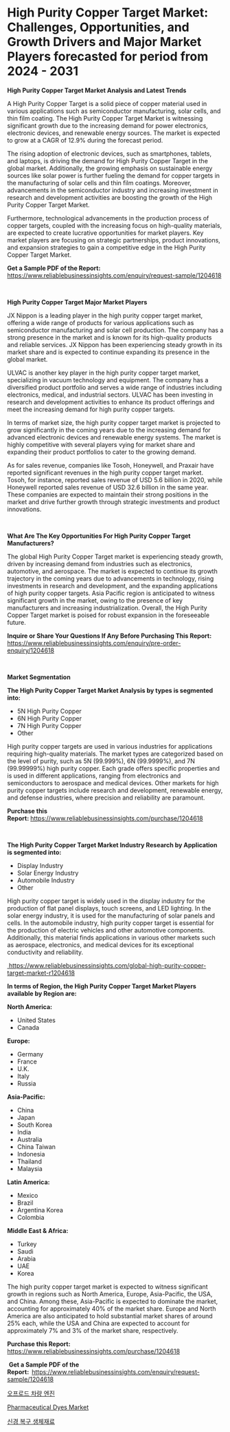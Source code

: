 <p><h1>High Purity Copper Target Market: Challenges, Opportunities, and Growth Drivers and Major Market Players forecasted for period from 2024 - 2031</h1></p><p><strong>High Purity Copper Target Market Analysis and Latest Trends</strong></p>
<p><p>A High Purity Copper Target is a solid piece of copper material used in various applications such as semiconductor manufacturing, solar cells, and thin film coating. The High Purity Copper Target Market is witnessing significant growth due to the increasing demand for power electronics, electronic devices, and renewable energy sources. The market is expected to grow at a CAGR of 12.9% during the forecast period.</p><p>The rising adoption of electronic devices, such as smartphones, tablets, and laptops, is driving the demand for High Purity Copper Target in the global market. Additionally, the growing emphasis on sustainable energy sources like solar power is further fueling the demand for copper targets in the manufacturing of solar cells and thin film coatings. Moreover, advancements in the semiconductor industry and increasing investment in research and development activities are boosting the growth of the High Purity Copper Target Market.</p><p>Furthermore, technological advancements in the production process of copper targets, coupled with the increasing focus on high-quality materials, are expected to create lucrative opportunities for market players. Key market players are focusing on strategic partnerships, product innovations, and expansion strategies to gain a competitive edge in the High Purity Copper Target Market.</p></p>
<p><strong>Get a Sample PDF of the Report:&nbsp;</strong> <a href="https://www.reliablebusinessinsights.com/enquiry/request-sample/1204618">https://www.reliablebusinessinsights.com/enquiry/request-sample/1204618</a></p>
<p>&nbsp;</p>
<p><strong>High Purity Copper Target Major Market Players</strong></p>
<p><p>JX Nippon is a leading player in the high purity copper target market, offering a wide range of products for various applications such as semiconductor manufacturing and solar cell production. The company has a strong presence in the market and is known for its high-quality products and reliable services. JX Nippon has been experiencing steady growth in its market share and is expected to continue expanding its presence in the global market.</p><p>ULVAC is another key player in the high purity copper target market, specializing in vacuum technology and equipment. The company has a diversified product portfolio and serves a wide range of industries including electronics, medical, and industrial sectors. ULVAC has been investing in research and development activities to enhance its product offerings and meet the increasing demand for high purity copper targets.</p><p>In terms of market size, the high purity copper target market is projected to grow significantly in the coming years due to the increasing demand for advanced electronic devices and renewable energy systems. The market is highly competitive with several players vying for market share and expanding their product portfolios to cater to the growing demand.</p><p>As for sales revenue, companies like Tosoh, Honeywell, and Praxair have reported significant revenues in the high purity copper target market. Tosoh, for instance, reported sales revenue of USD 5.6 billion in 2020, while Honeywell reported sales revenue of USD 32.6 billion in the same year. These companies are expected to maintain their strong positions in the market and drive further growth through strategic investments and product innovations.</p></p>
<p>&nbsp;</p>
<p><strong>What Are The Key Opportunities For High Purity Copper Target Manufacturers?</strong></p>
<p><p>The global High Purity Copper Target market is experiencing steady growth, driven by increasing demand from industries such as electronics, automotive, and aerospace. The market is expected to continue its growth trajectory in the coming years due to advancements in technology, rising investments in research and development, and the expanding applications of high purity copper targets. Asia Pacific region is anticipated to witness significant growth in the market, owing to the presence of key manufacturers and increasing industrialization. Overall, the High Purity Copper Target market is poised for robust expansion in the foreseeable future.</p></p>
<p><strong>Inquire or Share Your Questions If Any Before Purchasing This Report:</strong> <a href="https://www.reliablebusinessinsights.com/enquiry/pre-order-enquiry/1204618">https://www.reliablebusinessinsights.com/enquiry/pre-order-enquiry/1204618</a></p>
<p>&nbsp;</p>
<p><strong>Market Segmentation</strong></p>
<p><strong>The High Purity Copper Target Market Analysis by types is segmented into:</strong></p>
<p><ul><li>5N High Purity Copper</li><li>6N High Purity Copper</li><li>7N High Purity Copper</li><li>Other</li></ul></p>
<p><p>High purity copper targets are used in various industries for applications requiring high-quality materials. The market types are categorized based on the level of purity, such as 5N (99.999%), 6N (99.9999%), and 7N (99.99999%) high purity copper. Each grade offers specific properties and is used in different applications, ranging from electronics and semiconductors to aerospace and medical devices. Other markets for high purity copper targets include research and development, renewable energy, and defense industries, where precision and reliability are paramount.</p></p>
<p><strong>Purchase this Report:&nbsp;</strong><a href="https://www.reliablebusinessinsights.com/purchase/1204618">https://www.reliablebusinessinsights.com/purchase/1204618</a></p>
<p>&nbsp;</p>
<p><strong>The High Purity Copper Target Market Industry Research by Application is segmented into:</strong></p>
<p><ul><li>Display Industry</li><li>Solar Energy Industry</li><li>Automobile Industry</li><li>Other</li></ul></p>
<p><p>High purity copper target is widely used in the display industry for the production of flat panel displays, touch screens, and LED lighting. In the solar energy industry, it is used for the manufacturing of solar panels and cells. In the automobile industry, high purity copper target is essential for the production of electric vehicles and other automotive components. Additionally, this material finds applications in various other markets such as aerospace, electronics, and medical devices for its exceptional conductivity and reliability.</p></p>
<p><a href="https://www.reliablebusinessinsights.com/global-high-purity-copper-target-market-r1204618">&nbsp;https://www.reliablebusinessinsights.com/global-high-purity-copper-target-market-r1204618</a></p>
<p><strong>In terms of Region, the High Purity Copper Target Market Players available by Region are:</strong></p>
<p>
    <p> <strong> North America: </strong>
        <ul>
            <li>United States</li>
            <li>Canada</li>
        </ul>
        </p> 
    <p> <strong> Europe: </strong>
        <ul>
            <li>Germany</li>
            <li>France</li>
            <li>U.K.</li>
            <li>Italy</li>
            <li>Russia</li>
        </ul>
        </p> 
    <p> <strong> Asia-Pacific: </strong>
        <ul>
            <li>China</li>
            <li>Japan</li>
            <li>South Korea</li>
            <li>India</li>
            <li>Australia</li>
            <li>China Taiwan</li>
            <li>Indonesia</li>
            <li>Thailand</li>
            <li>Malaysia</li>
        </ul>
        </p> 
    <p> <strong> Latin America: </strong>
        <ul>
            <li>Mexico</li>
            <li>Brazil</li>
            <li>Argentina Korea</li>
            <li>Colombia</li>
        </ul>
        </p> 
    <p> <strong> Middle East & Africa: </strong>
        <ul>
            <li>Turkey</li>
            <li>Saudi</li>
            <li>Arabia</li>
            <li>UAE</li>
            <li>Korea</li>
        </ul>
    </p>
    </p>
<p><p>The high purity copper target market is expected to witness significant growth in regions such as North America, Europe, Asia-Pacific, the USA, and China. Among these, Asia-Pacific is expected to dominate the market, accounting for approximately 40% of the market share. Europe and North America are also anticipated to hold substantial market shares of around 25% each, while the USA and China are expected to account for approximately 7% and 3% of the market share, respectively.</p></p>
<p><strong>Purchase this Report: </strong><a href="https://www.reliablebusinessinsights.com/purchase/1204618">https://www.reliablebusinessinsights.com/purchase/1204618</a></p>
<p>&nbsp;<strong>Get a Sample PDF of the Report:&nbsp;&nbsp;</strong><a href="https://www.reliablebusinessinsights.com/enquiry/request-sample/1204618">https://www.reliablebusinessinsights.com/enquiry/request-sample/1204618</a></p>
<p><strong></strong></p>
<p><p><a href="https://github.com/CarmellaLang1/Market-Research-Report-List-1/blob/main/3296307106340.md">오프로드 차량 엔진</a></p><p><a href="https://view.publitas.com/reportprime-1/pharmaceutical-dyes-market-size-share-analysis-growth-trends-forecasts-2024-2031/">Pharmaceutical Dyes Market</a></p><p><a href="https://github.com/RonSpencer61/Market-Research-Report-List-1/blob/main/9704590106339.md">신경 복구 생체재료</a></p></p>